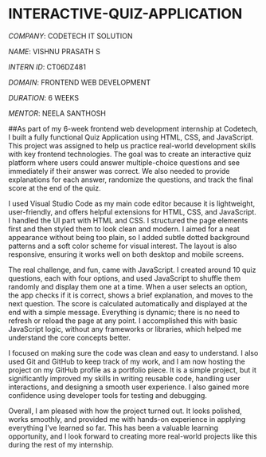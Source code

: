 # INTERACTIVE-QUIZ-APPLICATION

*COMPANY*: CODETECH IT SOLUTION

*NAME*: VISHNU PRASATH S

*INTERN ID*: CT06DZ481

*DOMAIN*: FRONTEND WEB DEVELOPMENT

*DURATION*: 6 WEEKS

*MENTOR*: NEELA SANTHOSH

##As part of my 6-week frontend web development internship at Codetech, I built a fully functional Quiz Application using HTML, CSS, and JavaScript. This project was assigned to help us practice real-world development skills with key frontend technologies. The goal was to create an interactive quiz platform where users could answer multiple-choice questions and see immediately if their answer was correct. We also needed to provide explanations for each answer, randomize the questions, and track the final score at the end of the quiz.

I used Visual Studio Code as my main code editor because it is lightweight, user-friendly, and offers helpful extensions for HTML, CSS, and JavaScript. I handled the UI part with HTML and CSS. I structured the page elements first and then styled them to look clean and modern. I aimed for a neat appearance without being too plain, so I added subtle dotted background patterns and a soft color scheme for visual interest. The layout is also responsive, ensuring it works well on both desktop and mobile screens.

The real challenge, and fun, came with JavaScript. I created around 10 quiz questions, each with four options, and used JavaScript to shuffle them randomly and display them one at a time. When a user selects an option, the app checks if it is correct, shows a brief explanation, and moves to the next question. The score is calculated automatically and displayed at the end with a simple message. Everything is dynamic; there is no need to refresh or reload the page at any point. I accomplished this with basic JavaScript logic, without any frameworks or libraries, which helped me understand the core concepts better.

I focused on making sure the code was clean and easy to understand. I also used Git and GitHub to keep track of my work, and I am now hosting the project on my GitHub profile as a portfolio piece. It is a simple project, but it significantly improved my skills in writing reusable code, handling user interactions, and designing a smooth user experience. I also gained more confidence using developer tools for testing and debugging.

Overall, I am pleased with how the project turned out. It looks polished, works smoothly, and provided me with hands-on experience in applying everything I’ve learned so far. This has been a valuable learning opportunity, and I look forward to creating more real-world projects like this during the rest of my internship.
